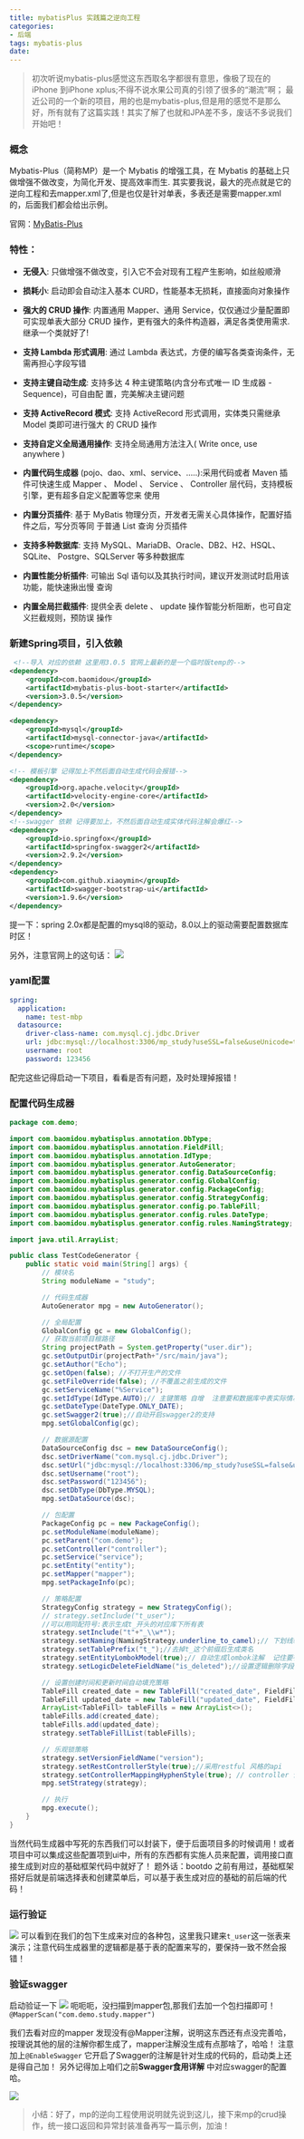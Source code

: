 ```yaml
---
title: mybatisPlus 实践篇之逆向工程
categories:
- 后端
tags: mybatis-plus
date:
---
```

> 初次听说mybatis-plus感觉这东西取名字都很有意思，像极了现在的iPhone 到iPhone xplus;不得不说水果公司真的引领了很多的“潮流”啊；
最近公司的一个新的项目，用的也是mybatis-plus,但是用的感觉不是那么好，所有就有了这篇实践！其实了解了也就和JPA差不多，废话不多说我们开始吧！

### 概念
Mybatis-Plus（简称MP）是一个 Mybatis 的增强工具，在 Mybatis 的基础上只做增强不做改变，为简化开发、提高效率而生.
其实要我说，最大的亮点就是它的逆向工程和去mapper.xml了,但是也仅是针对单表，多表还是需要mapper.xml的，后面我们都会给出示例。

官网：<a href="https://mp.baomidou.com/" target="_blank">MyBatis-Plus</a>

### 特性：
- **无侵入**: 只做增强不做改变，引入它不会对现有工程产生影响，如丝般顺滑

- **损耗小**: 启动即会自动注入基本 CURD，性能基本无损耗，直接面向对象操作

- **强大的 CRUD 操作**: 内置通用 Mapper、通用 Service，仅仅通过少量配置即可实现单表大部分 CRUD 操作，更有强大的条件构造器，满足各类使用需求. 继承一个类就好了!

- **支持 Lambda 形式调用**: 通过 Lambda 表达式，方便的编写各类查询条件，无需再担心字段写错

- **支持主键自动生成**: 支持多达 4 种主键策略(内含分布式唯一 ID 生成器 - Sequence)，可自由配 置，完美解决主键问题

- **支持 ActiveRecord 模式**: 支持 ActiveRecord 形式调用，实体类只需继承 Model 类即可进行强大 的 CRUD 操作

- **支持自定义全局通用操作**: 支持全局通用方法注入( Write once, use anywhere )

- **内置代码生成器** (pojo、dao、xml、service、.....):采用代码或者 Maven 插件可快速生成 Mapper 、 Model 、 Service 、 Controller 层代码，支持模板引擎，更有超多自定义配置等您来 使用

- **内置分页插件**: 基于 MyBatis 物理分页，开发者无需关心具体操作，配置好插件之后，写分页等同 于普通 List 查询
分页插件

- **支持多种数据库**: 支持 MySQL、MariaDB、Oracle、DB2、H2、HSQL、SQLite、 Postgre、SQLServer 等多种数据库

- **内置性能分析插件**: 可输出 Sql 语句以及其执行时间，建议开发测试时启用该功能，能快速揪出慢 查询

- **内置全局拦截插件**: 提供全表 delete 、 update 操作智能分析阻断，也可自定义拦截规则，预防误 操作

### 新建Spring项目，引入依赖
```xml
 <!--导入 对应的依赖 这里用3.0.5 官网上最新的是一个临时版temp的-->
<dependency>
    <groupId>com.baomidou</groupId>
    <artifactId>mybatis-plus-boot-starter</artifactId>
    <version>3.0.5</version>
</dependency>

<dependency>
    <groupId>mysql</groupId>
    <artifactId>mysql-connector-java</artifactId>
    <scope>runtime</scope>
</dependency>

<!-- 模板引擎 记得加上不然后面自动生成代码会报错-->
<dependency>
    <groupId>org.apache.velocity</groupId>
    <artifactId>velocity-engine-core</artifactId>
    <version>2.0</version>
</dependency>
<!--swagger 依赖 记得要加上，不然后面自动生成实体代码注解会爆红-->
<dependency>
    <groupId>io.springfox</groupId>
    <artifactId>springfox-swagger2</artifactId>
    <version>2.9.2</version>
</dependency>
<dependency>
    <groupId>com.github.xiaoymin</groupId>
    <artifactId>swagger-bootstrap-ui</artifactId>
    <version>1.9.6</version>
</dependency>
```
提一下：spring 2.0x都是配置的mysql8的驱动，8.0以上的驱动需要配置数据库时区！

另外，注意官网上的这句话：
![](https://s1.ax1x.com/2020/05/09/Y1V5Ox.jpg)

### yaml配置
```yaml
spring:
  application:
    name: test-mbp
  datasource:
    driver-class-name: com.mysql.cj.jdbc.Driver
    url: jdbc:mysql://localhost:3306/mp_study?useSSL=false&useUnicode=true&characterEncoding=utf-8&serverTimezone=GMT%2B8
    username: root
    password: 123456
```
配完这些记得启动一下项目，看看是否有问题，及时处理掉报错！

### 配置代码生成器
```java
package com.demo;

import com.baomidou.mybatisplus.annotation.DbType;
import com.baomidou.mybatisplus.annotation.FieldFill;
import com.baomidou.mybatisplus.annotation.IdType;
import com.baomidou.mybatisplus.generator.AutoGenerator;
import com.baomidou.mybatisplus.generator.config.DataSourceConfig;
import com.baomidou.mybatisplus.generator.config.GlobalConfig;
import com.baomidou.mybatisplus.generator.config.PackageConfig;
import com.baomidou.mybatisplus.generator.config.StrategyConfig;
import com.baomidou.mybatisplus.generator.config.po.TableFill;
import com.baomidou.mybatisplus.generator.config.rules.DateType;
import com.baomidou.mybatisplus.generator.config.rules.NamingStrategy;

import java.util.ArrayList;

public class TestCodeGenerator {
    public static void main(String[] args) {
        // 模块名
        String moduleName = "study";

        // 代码生成器
        AutoGenerator mpg = new AutoGenerator();

        // 全局配置
        GlobalConfig gc = new GlobalConfig();
        // 获取当前项目根路径
        String projectPath = System.getProperty("user.dir");
        gc.setOutputDir(projectPath+"/src/main/java");
        gc.setAuthor("Echo");
        gc.setOpen(false); //不打开生产的文件
        gc.setFileOverride(false); //不覆盖之前生成的文件
        gc.setServiceName("%Service");
        gc.setIdType(IdType.AUTO);// 主键策略 自增  注意要和数据库中表实际情况对应
        gc.setDateType(DateType.ONLY_DATE);
        gc.setSwagger2(true);//自动开启swagger2的支持
        mpg.setGlobalConfig(gc);

        // 数据源配置
        DataSourceConfig dsc = new DataSourceConfig();
        dsc.setDriverName("com.mysql.cj.jdbc.Driver");
        dsc.setUrl("jdbc:mysql://localhost:3306/mp_study?useSSL=false&useUnicode=true&characterEncoding=utf-8&serverTimezone=GMT%2B8");
        dsc.setUsername("root");
        dsc.setPassword("123456");
        dsc.setDbType(DbType.MYSQL);
        mpg.setDataSource(dsc);

        // 包配置
        PackageConfig pc = new PackageConfig();
        pc.setModuleName(moduleName);
        pc.setParent("com.demo");
        pc.setController("controller");
        pc.setService("service");
        pc.setEntity("entity");
        pc.setMapper("mapper");
        mpg.setPackageInfo(pc);

        // 策略配置
        StrategyConfig strategy = new StrategyConfig();
        // strategy.setInclude("t_user");
        //可以用同配符号:表示生成t_开头的对应库下所有表
        strategy.setInclude("t"+"_\\w*");
        strategy.setNaming(NamingStrategy.underline_to_camel);// 下划线转驼峰
        strategy.setTablePrefix("t_");//去掉t_这个前缀后生成类名
        strategy.setEntityLombokModel(true);// 自动生成lombok注解  记住要有lombok依赖和对应的插件哈
        strategy.setLogicDeleteFieldName("is_deleted");//设置逻辑删除字段 要和数据库中表对应哈

        // 设置创建时间和更新时间自动填充策略
        TableFill created_date = new TableFill("created_date", FieldFill.INSERT);
        TableFill updated_date = new TableFill("updated_date", FieldFill.INSERT_UPDATE);
        ArrayList<TableFill> tableFills = new ArrayList<>();
        tableFills.add(created_date);
        tableFills.add(updated_date);
        strategy.setTableFillList(tableFills);

        // 乐观锁策略
        strategy.setVersionFieldName("version");
        strategy.setRestControllerStyle(true);//采用restful 风格的api
        strategy.setControllerMappingHyphenStyle(true); // controller 请求地址采用下划线代替驼峰
        mpg.setStrategy(strategy);

        // 执行
        mpg.execute();
    }
}
```
当然代码生成器中写死的东西我们可以封装下，便于后面项目多的时候调用！或者项目中可以集成这些配置项到ui中，所有的东西都有实施人员来配置，调用接口直接生成到对应的基础框架代码中就好了！
题外话：bootdo 之前有用过，基础框架搭好后就是前端选择表和创建菜单后，可以基于表生成对应的基础的前后端的代码！
### 运行验证
![](https://s1.ax1x.com/2020/05/10/Y1GcKU.jpg)
可以看到在我们的包下生成来对应的各种包，这里我只建来`t_user`这一张表来演示；注意代码生成器里的逻辑都是基于表的配置来写的，要保持一致不然会报错！

### 验证swagger
启动验证一下
![](https://s1.ax1x.com/2020/05/10/Y1NeJA.jpg)
呃呃呃，没扫描到mapper包,那我们去加一个包扫描即可！
`@MapperScan("com.demo.study.mapper")`

我们去看对应的mapper 发现没有@Mapper注解，说明这东西还有点没完善哈，按理说其他的层的注解你都生成了，mapper注解没生成有点那啥了，哈哈！
注意加上`@EnableSwagger` 它开启了Swagger的注解是针对生成的代码的，启动类上还是得自己加！
另外记得加上咱们之前****Swagger食用详解**** 中对应swagger的配置哈。

![](https://s1.ax1x.com/2020/05/10/Y1UDjP.jpg)

> 小结：好了，mp的逆向工程使用说明就先说到这儿，接下来mp的crud操作，统一接口返回和异常封装准备再写一篇示例，加油！


